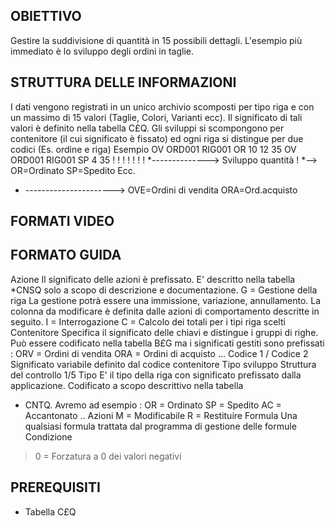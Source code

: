## OBIETTIVO
Gestire la suddivisione di quantità in 15 possibili dettagli.
L'esempio più immediato è lo sviluppo degli ordini in taglie.
## STRUTTURA DELLE INFORMAZIONI
I dati vengono registrati in un unico archivio scomposti per tipo riga e con un massimo di 15 valori (Taglie, Colori, Varianti ecc). Il significato di tali valori è definito nella tabella C£Q. Gli sviluppi si scompongono per contenitore (il cui significato è fissato) ed ogni riga si distingue per due codici (Es. ordine e riga)
Esempio
OV   ORD001 RIG001  OR   10   12   35
OV   ORD001 RIG001  SP   4         35
!                   !    !    !    !
!                   !    \*--------------> Sviluppo quantità
!                   \*--> OR=Ordinato SP=Spedito Ecc.
- ----------------------> OVE=Ordini di vendita ORA=Ord.acquisto
## FORMATI VIDEO
## FORMATO GUIDA
Azione
Il significato delle azioni è prefissato. E' descritto nella tabella \*CNSQ solo a scopo di descrizione e documentazione.
G    =    Gestione della riga
La gestione potrà essere una immissione, variazione, annullamento. La colonna da modificare è definita dalle azioni di  comportamento descritte in seguito.
I    =    Interrogazione
C    =    Calcolo dei totali per i tipi riga scelti
Contenitore
Specifica il significato delle chiavi e distingue i gruppi di righe.
Può essere codificato nella tabella B£G ma i significati gestiti sono prefissati : 
ORV  =    Ordini di vendita
ORA  =    Ordini di acquisto
...
Codice 1 / Codice 2
Significato variabile definito dal codice contenitore
Tipo sviluppo
Struttura del controllo 1/5
Tipo
E' il tipo della riga con significato prefissato dalla applicazione. Codificato a scopo descrittivo nella tabella
- CNTQ.
Avremo ad esempio : 
OR = Ordinato
SP = Spedito
AC = Accantonato
..
Azioni
M = Modificabile
R = Restituire
Formula
Una qualsiasi formula trattata dal programma di gestione delle formule
Condizione
>0 = Forzatura a 0 dei valori negativi
## PREREQUISITI
-    Tabella C£Q
